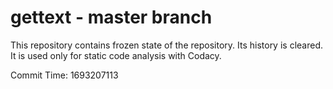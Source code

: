 # gettext - master branch

This repository contains frozen state of the repository.
Its history is cleared. It is used only for static code
analysis with Codacy.

Commit Time: 1693207113